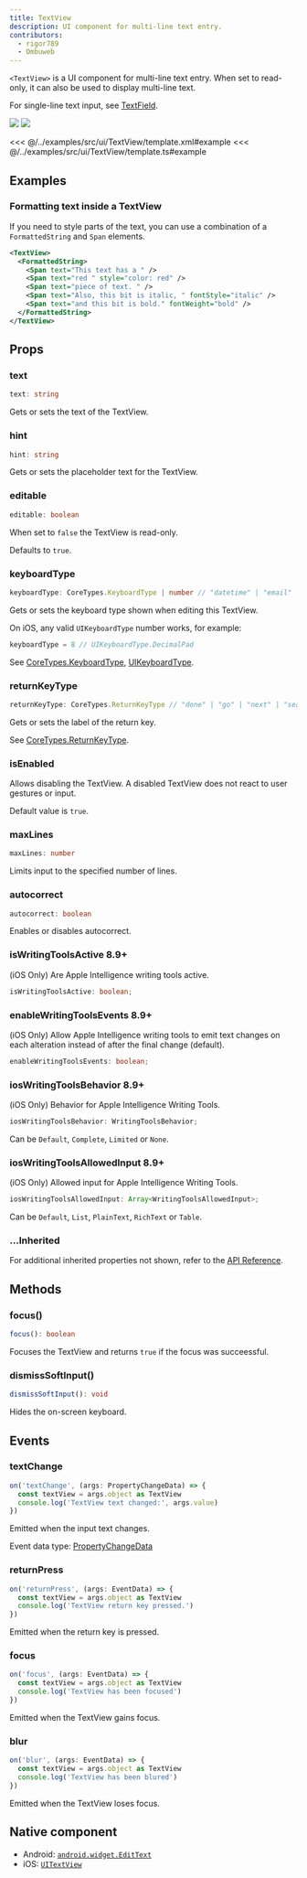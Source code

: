 ```yaml
---
title: TextView
description: UI component for multi-line text entry.
contributors:
  - rigor789
  - Ombuweb
---
```


`<TextView>` is a UI component for multi-line text entry. When set to read-only, it can also be used to display multi-line text.

For single-line text input, see [TextField](/ui/text-field).

<DeviceFrame type="ios">
<img src="../assets/images/screenshots/ios/TextView.png"/>
</DeviceFrame>
<DeviceFrame type="android">
<img src="../assets/images/screenshots/android/TextView.png"/>
</DeviceFrame>

<<< @/../examples/src/ui/TextView/template.xml#example
<<< @/../examples/src/ui/TextView/template.ts#example

## Examples

### Formatting text inside a TextView

If you need to style parts of the text, you can use a combination of a `FormattedString` and `Span` elements.

```xml
<TextView>
  <FormattedString>
    <Span text="This text has a " />
    <Span text="red " style="color: red" />
    <Span text="piece of text. " />
    <Span text="Also, this bit is italic, " fontStyle="italic" />
    <Span text="and this bit is bold." fontWeight="bold" />
  </FormattedString>
</TextView>
```

## Props

### text

```ts
text: string
```

Gets or sets the text of the TextView.

### hint

```ts
hint: string
```

<!-- textlint-disable terminology -->

Gets or sets the placeholder text for the TextView.

<!-- textlint-enable -->

### editable

```ts
editable: boolean
```

When set to `false` the TextView is read-only.

Defaults to `true`.

### keyboardType

```ts
keyboardType: CoreTypes.KeyboardType | number // "datetime" | "email" | "integer" | "number" | "phone" | "url"
```

Gets or sets the keyboard type shown when editing this TextView.

On iOS, any valid `UIKeyboardType` number works, for example:

```ts
keyboardType = 8 // UIKeyboardType.DecimalPad
```

See [CoreTypes.KeyboardType](/api/namespace/CoreTypes-KeyboardType), [UIKeyboardType](https://developer.apple.com/documentation/uikit/uikeyboardtype?language=objc).

### returnKeyType

```ts
returnKeyType: CoreTypes.ReturnKeyType // "done" | "go" | "next" | "search" | "send"
```

Gets or sets the label of the return key.

See [CoreTypes.ReturnKeyType](/api/namespace/CoreTypes-ReturnKeyType).

### isEnabled

Allows disabling the TextView. A disabled TextView does not react to user gestures or input.

Default value is `true`.

### maxLines

```ts
maxLines: number
```

Limits input to the specified number of lines.

### autocorrect

```ts
autocorrect: boolean
```

Enables or disables autocorrect.

### isWritingToolsActive 8.9+

(iOS Only) Are Apple Intelligence writing tools active.

```ts
isWritingToolsActive: boolean;
```

### enableWritingToolsEvents 8.9+

(iOS Only) Allow Apple Intelligence writing tools to emit text changes on each alteration instead of after the final change (default).

```ts
enableWritingToolsEvents: boolean;
```

### iosWritingToolsBehavior 8.9+

(iOS Only) Behavior for Apple Intelligence Writing Tools.

```ts
iosWritingToolsBehavior: WritingToolsBehavior;
```

Can be `Default`, `Complete`, `Limited` or `None`.

### iosWritingToolsAllowedInput 8.9+

(iOS Only) Allowed input for Apple Intelligence Writing Tools.

```ts
iosWritingToolsAllowedInput: Array<WritingToolsAllowedInput>;
```

Can be `Default`, `List`, `PlainText`, `RichText` or `Table`.

### ...Inherited

For additional inherited properties not shown, refer to the [API Reference](/api/class/TextView).

## Methods

### focus()

```ts
focus(): boolean
```

Focuses the TextView and returns `true` if the focus was succeessful.

### dismissSoftInput()

```ts
dismissSoftInput(): void
```

Hides the on-screen keyboard.

## Events

### textChange

```ts
on('textChange', (args: PropertyChangeData) => {
  const textView = args.object as TextView
  console.log('TextView text changed:', args.value)
})
```

Emitted when the input text changes.

Event data type: [PropertyChangeData](https://docs.nativescript.org/api/interface/PropertyChangeData)

### returnPress

```ts
on('returnPress', (args: EventData) => {
  const textView = args.object as TextView
  console.log('TextView return key pressed.')
})
```

Emitted when the return key is pressed.

### focus

```ts
on('focus', (args: EventData) => {
  const textView = args.object as TextView
  console.log('TextView has been focused')
})
```

Emitted when the TextView gains focus.

### blur

```ts
on('blur', (args: EventData) => {
  const textView = args.object as TextView
  console.log('TextView has been blured')
})
```

Emitted when the TextView loses focus.

## Native component

- Android: [`android.widget.EditText`](https://developer.android.com/reference/android/widget/EditText.html)
- iOS: [`UITextView`](https://developer.apple.com/documentation/uikit/uitextview)
